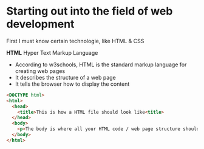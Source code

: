 # Starting out into the field of web development 

First I must know certain technologie, like HTML & CSS

**HTML** Hyper Text Markup Language

- According to w3schools, HTML is the standard markup language for creating web pages
- It describes the structure of a web page
- It tells the browser how to display the content


```html
<DOCTYPE html>
<html>
  <head>
    <title>This is how a HTML file should look like<title>
  </head>
  <body>
    <p>The body is where all your HTML code / web page structure should be written</p>
  </body>
</html>
```

